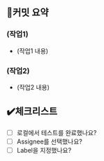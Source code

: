 ## 👾커밋 요약

### (작업1)
- (작업1 내용)

### (작업2)
- (작업2 내용)

## ✔️체크리스트

- [ ] 로컬에서 테스트를 완료했나요?
- [ ] Assignee를 선택했나요?
- [ ] Label을 지정했나요?
